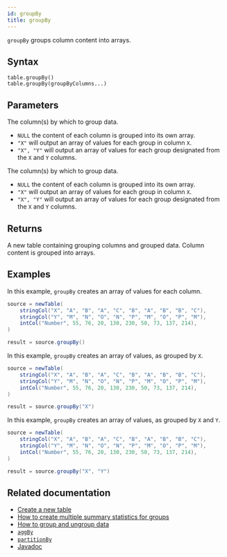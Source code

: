 ```yaml
---
id: groupBy
title: groupBy
---
```


`groupBy` groups column content into arrays.

## Syntax

```
table.groupBy()
table.groupBy(groupByColumns...)
```

## Parameters

<ParamTable>
<Param name="groupByColumns" type="String...">

The column(s) by which to group data.

- `NULL` the content of each column is grouped into its own array.
- `"X"` will output an array of values for each group in column `X`.
- `"X", "Y"` will output an array of values for each group designated from the `X` and `Y` columns.

</Param>
<Param name="groupByColumns" type="Collection<? extends ColumnName>">

The column(s) by which to group data.

- `NULL` the content of each column is grouped into its own array.
- `"X"` will output an array of values for each group in column `X`.
- `"X", "Y"` will output an array of values for each group designated from the `X` and `Y` columns.

</Param>
</ParamTable>

## Returns

A new table containing grouping columns and grouped data. Column content is grouped into arrays.

## Examples

In this example, `groupBy` creates an array of values for each column.

```groovy order=source,result
source = newTable(
    stringCol("X", "A", "B", "A", "C", "B", "A", "B", "B", "C"),
    stringCol("Y", "M", "N", "O", "N", "P", "M", "O", "P", "M"),
    intCol("Number", 55, 76, 20, 130, 230, 50, 73, 137, 214),
)

result = source.groupBy()
```

In this example, `groupBy` creates an array of values, as grouped by `X`.

```groovy order=source,result
source = newTable(
    stringCol("X", "A", "B", "A", "C", "B", "A", "B", "B", "C"),
    stringCol("Y", "M", "N", "O", "N", "P", "M", "O", "P", "M"),
    intCol("Number", 55, 76, 20, 130, 230, 50, 73, 137, 214),
)

result = source.groupBy("X")
```

In this example, `groupBy` creates an array of values, as grouped by `X` and `Y`.

```groovy order=source,result
source = newTable(
    stringCol("X", "A", "B", "A", "C", "B", "A", "B", "B", "C"),
    stringCol("Y", "M", "N", "O", "N", "P", "M", "O", "P", "M"),
    intCol("Number", 55, 76, 20, 130, 230, 50, 73, 137, 214),
)

result = source.groupBy("X", "Y")
```

## Related documentation

- [Create a new table](../../../how-to-guides/new-table.md)
- [How to create multiple summary statistics for groups](../../../how-to-guides/combined-aggregations.md)
- [How to group and ungroup data](../../../how-to-guides/grouping-data.md)
- [`aggBy`](./aggBy.md)
- [`partitionBy`](./partitionBy.md)
- [Javadoc](<https://deephaven.io/core/javadoc/io/deephaven/api/TableOperations.html#by(java.lang.String...)>)

